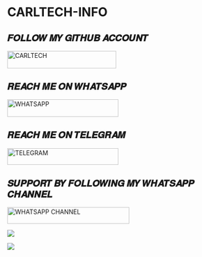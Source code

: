 # CARLTECH-INFO


## 𝑭𝑶𝑳𝑳𝑶𝑾 𝑴𝒀 𝑮𝑰𝑻𝑯𝑼𝑩 𝑨𝑪𝑪𝑶𝑼𝑵𝑻


 
 <a href="https://github.com/carl24tech"><img title="CARLTECH" src="https://img.shields.io/badge/GITHUB-h?color=black&style=for-the-badge&logo=github" width="250" height="39.54"/></a></p>



## 𝑹𝑬𝑨𝑪𝑯 𝑴𝑬 𝑶𝑵 𝑾𝑯𝑨𝑻𝑺𝑨𝑷𝑷


  <a href="https://wa.link/vd2rjk"><img title="WHATSAPP" src="https://img.shields.io/badge/WHATSAPP-h?color=green&style=for-the-badge&logo=whatsapp" width="255" height="39.54"/></a></p>



## 𝑹𝑬𝑨𝑪𝑯 𝑴𝑬 𝑶𝑵 𝑻𝑬𝑳𝑬𝑮𝑹𝑨𝑴


 
 <a href="https://t.me.carlltecch"><img title="TELEGRAM" src="https://img.shields.io/badge/TELEGRAM-h?color=blue&style=for-the-badge&logo=telegram" width="255" height="38.54"/></a></p>



## 𝑺𝑼𝑷𝑷𝑶𝑹𝑻 𝑩𝒀 𝑭𝑶𝑳𝑳𝑶𝑾𝑰𝑵𝑮 𝑴𝒀 𝑾𝑯𝑨𝑻𝑺𝑨𝑷𝑷 𝑪𝑯𝑨𝑵𝑵𝑬𝑳



 
 <a href="https://whatsapp.com/channel/0029Vak0genJ93wQXq3q6X3h"><img title="WHATSAPP CHANNEL" src="https://img.shields.io/badge/WHATSAPP CHANNEL-h?color=green&style=for-the-badge&logo=whatsapp" width="280" height="38.45"/></a></p>





<a><img src='https://i.imgur.com/LyHic3i.gif'/></a>

<a><img src='https://i.imgur.com/LyHic3i.gif'/></a>


